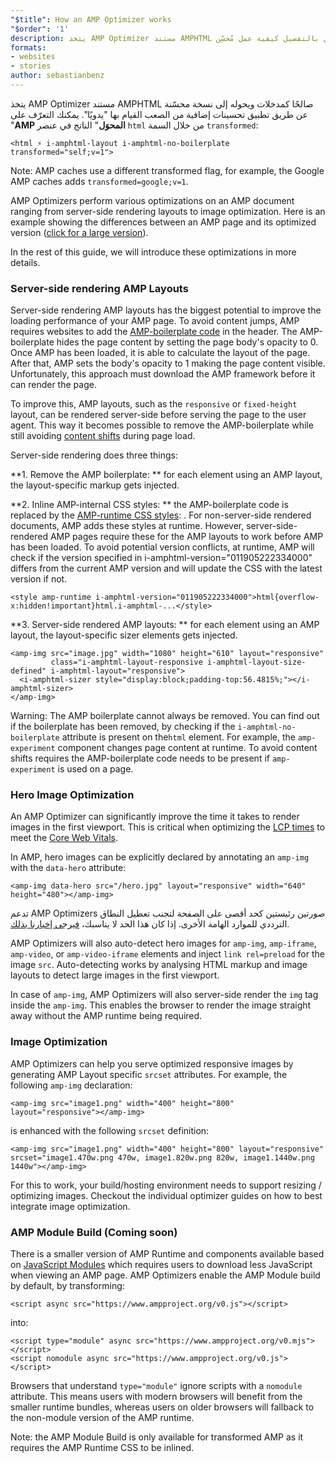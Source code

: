 ```yaml
---
"$title": How an AMP Optimizer works
"$order": '1'
description: يتخذ AMP Optimizer مستند AMPHTML صالحًا كمدخلات ويحوله إلى نسخة محسّنة عن طريق تطبيق تحسينات إضافية من الصعب القيام بها "يدويًا". يوضح هذا الدليل بالتفصيل كيفية عمل مُحسِّن AMP.
formats:
- websites
- stories
author: sebastianbenz
---
```


يتخذ AMP Optimizer مستند AMPHTML صالحًا كمدخلات ويحوله إلى نسخة محسّنة عن طريق تطبيق تحسينات إضافية من الصعب القيام بها "يدويًا". يمكنك التعرّف على "**AMP المحوَل**" الناتج في عنصر `html` من خلال السمة `transformed`:

```
<html ⚡ i-amphtml-layout i-amphtml-no-boilerplate transformed="self;v=1">
```

Note: AMP caches use a different transformed flag, for example, the Google AMP caches adds `transformed=google;v=1`.

AMP Optimizers perform various optimizations on an AMP document ranging from server-side rendering layouts to image optimization. Here is an example showing the differences between an AMP page and its optimized version ([click for a large version](/static/img/docs/guides/optimized-amp-diff.png)).

<a href="/static/img/docs/guides/optimized-amp-diff.png"><amp-img lightbox layout="responsive" width="2560" height="773" src="/static/img/docs/guides/optimized-amp-diff.png"></amp-img></a>

In the rest of this guide, we will introduce these optimizations in more details.

### Server-side rendering AMP Layouts

Server-side rendering AMP layouts has the biggest potential to improve the loading performance of your AMP page. To avoid content jumps, AMP requires websites to add the [AMP-boilerplate code](https://amp.dev/documentation/guides-and-tutorials/learn/spec/amp-boilerplate/?format=websites) in the header. The AMP-boilerplate hides the page content by setting the page body's opacity to 0. Once AMP has been loaded, it is able to calculate the layout of the page. After that, AMP sets the body's opacity to 1 making the page content visible. Unfortunately, this approach must download the AMP framework before it can render the page.

To improve this, AMP layouts, such as the `responsive` or `fixed-height` layout, can be rendered server-side before serving the page to the user agent. This way it becomes possible to remove the AMP-boilerplate while still avoiding [content shifts](https://web.dev/cls/) during page load.

Server-side rendering does three things:

⁣**1. Remove the AMP boilerplate: ** for each element using an AMP layout, the layout-specific markup gets injected.

⁣**2. Inline AMP-internal CSS styles: ** the AMP-boilerplate code is replaced by the <a href="https://cdn.ampproject.org/v0.css">AMP-runtime CSS styles</a>: <style amp-runtime>...</style>. For non-server-side rendered documents, AMP adds these styles at runtime. However, server-side-rendered AMP pages require these for the AMP layouts to work before AMP has been loaded. To avoid potential version conflicts, at runtime, AMP will check if the version specified in i-amphtml-version="011905222334000" differs from the current AMP version and will update the CSS with the latest version if not.

```
<style amp-runtime i-amphtml-version="011905222334000">html{overflow-x:hidden!important}html.i-amphtml-...</style>
```

⁣**3. Server-side rendered AMP layouts: ** for each element using an AMP layout, the layout-specific sizer elements gets injected.

```
<amp-img src="image.jpg" width="1080" height="610" layout="responsive"
         class="i-amphtml-layout-responsive i-amphtml-layout-size-defined" i-amphtml-layout="responsive">
  <i-amphtml-sizer style="display:block;padding-top:56.4815%;"></i-amphtml-sizer>
</amp-img>
```

Warning: The AMP boilerplate cannot always be removed. You can find out if the boilerplate has been removed, by checking if the `i-amphtml-no-boilerplate` attribute is present on the`html` element. For example, the `amp-experiment` component changes page content at runtime. To avoid content shifts requires the AMP-boilerplate code needs to be present if `amp-experiment` is used on a page.

### Hero Image Optimization

An AMP Optimizer can significantly improve the time it takes to render images in the first viewport. This is critical when optimizing the [LCP times](https://web.dev/lcp/) to meet the [Core Web Vitals](https://web.dev/vitals).

In AMP, hero images can be explicitly declared by annotating an `amp-img` with the `data-hero` attribute:

```
<amp-img data-hero src="/hero.jpg" layout="responsive" width="640" height="480"></amp-img>
```

تدعم AMP Optimizers صورتين رئيستين كحد أقصى على الصفحة لتجنب تعطيل النطاق الترددي للموارد الهامة الأخرى. إذا كان هذا الحد لا يناسبك، [فيرجى إخبارنا بذلك](https://github.com/ampproject/amp-toolbox/issues).

AMP Optimizers will also auto-detect hero images for `amp-img`, `amp-iframe`, `amp-video`, or `amp-video-iframe` elements and inject `link rel=preload` for the image `src`. Auto-detecting works by analysing HTML markup and image layouts to detect large images in the first viewport.

In case of `amp-img`, AMP Optimizers will also server-side render the `img` tag inside the `amp-img`. This enables the browser to render the image straight away without the AMP runtime being required.

### Image Optimization

AMP Optimizers can help you serve optimized responsive images by generating AMP Layout specific `srcset` attributes. For example, the following `amp-img` declaration:

```
<amp-img src="image1.png" width="400" height="800" layout="responsive"></amp-img>
```

is enhanced with the following `srcset` definition:

```
<amp-img src="image1.png" width="400" height="800" layout="responsive" srcset="image1.470w.png 470w, image1.820w.png 820w, image1.1440w.png 1440w"></amp-img>
```

For this to work, your build/hosting environment needs to support resizing / optimizing images. Checkout the individual optimizer guides on how to best integrate image optimization.

### AMP Module Build (Coming soon)

There is a smaller version of AMP Runtime and components available based on [JavaScript Modules](https://v8.dev/features/modules#browser) which requires users to download less JavaScript when viewing an AMP page. AMP Optimizers enable the AMP Module build by default, by transforming:

```
<script async src="https://www.ampproject.org/v0.js"></script>
```

into:

```
<script type="module" async src="https://www.ampproject.org/v0.mjs"></script>
<script nomodule async src="https://www.ampproject.org/v0.js"></script>
```

Browsers that understand `type="module"` ignore scripts with a `nomodule` attribute. This means users with modern browsers will benefit from the smaller runtime bundles, whereas users on older browsers will fallback to the non-module version of the AMP runtime.

Note: the AMP Module Build is only available for transformed AMP as it requires the AMP Runtime CSS to be inlined.
